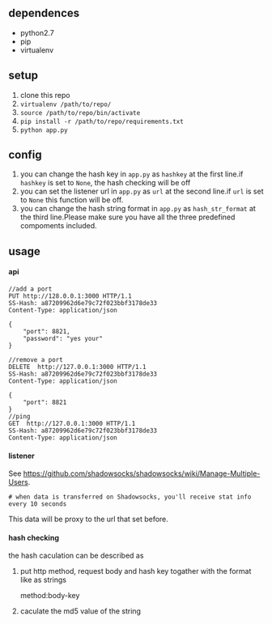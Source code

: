## dependences

* python2.7
* pip
* virtualenv

## setup

1. clone this repo
2. `virtualenv /path/to/repo/`
3. `source /path/to/repo/bin/activate`
4. `pip install -r /path/to/repo/requirements.txt`
5. `python app.py`


## config
1. you can change the hash key in `app.py` as `hashkey` at the first line.if `hashkey` is set to `None`, the hash checking will be off
2. you can set the listener url in `app.py` as `url` at the second line.if `url` is set to `None` this function will be off.
3. you can change the hash string format in `app.py` as `hash_str_format` at the third line.Please make sure you have all the three predefined compoments included.

## usage
#### api
    //add a port
    PUT http://128.0.0.1:3000 HTTP/1.1
    SS-Hash: a87209962d6e79c72f023bbf3178de33
    Content-Type: application/json

    {
        "port": 8821,
        "password": "yes your"
    }

    //remove a port
    DELETE  http://127.0.0.1:3000 HTTP/1.1
    SS-Hash: a87209962d6e79c72f023bbf3178de33
    Content-Type: application/json

    {
        "port": 8821
    }
    //ping
    GET  http://127.0.0.1:3000 HTTP/1.1
    SS-Hash: a87209962d6e79c72f023bbf3178de33
    Content-Type: application/json
#### listener
See https://github.com/shadowsocks/shadowsocks/wiki/Manage-Multiple-Users.

    # when data is transferred on Shadowsocks, you'll receive stat info every 10 seconds

This data will be proxy to the url that set before.

#### hash checking

the hash caculation can be described as

1. put http method, request body and hash key togather with the format like as strings

    method:body-key
2. caculate the md5 value of the string


